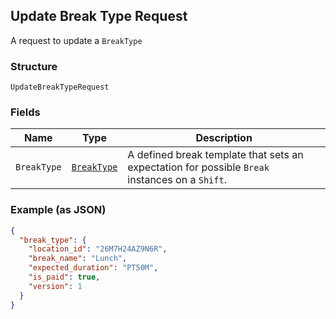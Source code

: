 ## Update Break Type Request

A request to update a `BreakType`

### Structure

`UpdateBreakTypeRequest`

### Fields

| Name | Type | Description |
|  --- | --- | --- |
| `BreakType` | [`BreakType`](/doc/models/break-type.md) | A defined break template that sets an expectation for possible `Break` <br>instances on a `Shift`. |

### Example (as JSON)

```json
{
  "break_type": {
    "location_id": "26M7H24AZ9N6R",
    "break_name": "Lunch",
    "expected_duration": "PT50M",
    "is_paid": true,
    "version": 1
  }
}
```


